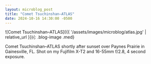 ```yaml
---
layout: microblog_post
title: "Comet Tsuchinshan–ATLAS"
date: 2024-10-16 14:30:00 -0500
---
```


![Comet Tsuchinshan–ATLAS]({{ '/assets/images/microblog/atlas.jpg' | relative_url }}){: .blog-image .med}

Comet Tsuchinshan–ATLAS shortly after sunset over Paynes Prairie in Gainesville, FL. Shot on my Fujifilm X-T2 and 16-55mm f/2.8, 4 second exposure.
